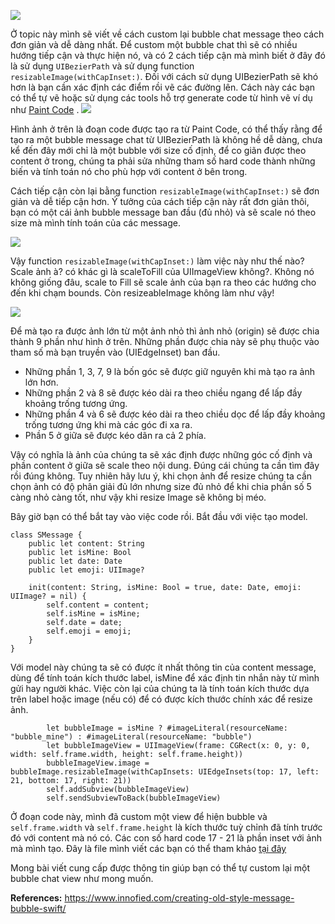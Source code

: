 ![](https://images.viblo.asia/992bd825-ac80-4654-bb84-65e3ace3ab27.jpg)

Ở topic này mình sẽ viết về cách custom lại bubble chat message theo cách đơn giản và dễ dàng nhất. Để custom một bubble chat thì sẽ có nhiều hướng tiếp cận và thực hiện nó, và có 2 cách tiếp cận mà mình biết ở đây đó là sử dụng `UIBezierPath` và sử dụng function `resizableImage(withCapInset:)`. Đối với cách sử dụng UIBezierPath sẽ khó hơn là bạn cần xác định các điểm rồi vẽ các đường lên. Cách này các bạn có thể tự vẽ hoặc sử dụng các tools hỗ trợ generate code từ hình vẽ ví dụ như [Paint Code](https://www.paintcodeapp.com/) .
![](https://images.viblo.asia/e3b96a87-37ab-4a06-8871-2a767533af0d.png)

Hình ảnh ở trên là đoạn code được tạo ra từ Paint Code, có thể thấy rằng để tạo ra một bubble message chat từ UIBezierPath là không hề dễ dàng, chưa kể đến đây mới chỉ là một bubble với size cố định, để co giãn được theo content ở trong, chúng ta phải sửa những tham số hard code thành những biến và tính toán nó cho phù hợp với content ở bên trong. 

Cách tiếp cận còn lại bằng function `resizableImage(withCapInset:)` sẽ đơn giản và dễ tiếp cận hơn.
Ý tưởng của cách tiếp cận này rất đơn giản thôi, bạn có một cái ảnh bubble message ban đầu (đủ nhỏ) và sẽ scale nó theo size mà mình tính toán của các message.

![](https://images.viblo.asia/6dfa20a0-8024-43c9-9a2f-db20d0bc9d47.png)

Vậy function  `resizableImage(withCapInset:)` làm việc này như thế nào? Scale ảnh à? có khác gì là scaleToFill của UIImageView không?.
Không nó không giống đâu, scale to Fill sẽ scale ảnh của bạn ra theo các hướng cho đến khi chạm bounds. Còn resizeableImage không làm như vậy!

![](https://images.viblo.asia/02990463-41bf-4b41-a40e-3ddf3c09b570.png)

Để mà tạo ra được ảnh lớn từ một ảnh nhỏ thì ảnh nhỏ (origin) sẽ được chia thành 9 phần như hình ở trên. Những phần được chia này sẽ phụ thuộc vào tham số mà bạn truyền vào (UIEdgeInset) ban đầu.
* Những phần 1, 3, 7, 9 là bốn góc sẽ được giữ nguyên khi mà tạo ra ảnh lớn hơn.
* Những phần 2 và 8 sẽ được kéo dài ra theo chiều ngang để lấp đầy khoảng trống tương ứng.
* Những phần 4 và 6 sẽ được kéo dài ra theo chiều dọc để lấp đầy khoảng trống tương ứng khi mà các góc đi xa ra.
* Phần 5 ở giữa sẽ được kéo dãn ra cả 2 phía.

Vậy có nghĩa là ảnh của chúng ta sẽ xác định được những góc cố định và phần content ở giữa sẽ scale theo nội dung. Đúng cái chúng ta cần tìm đây rồi đúng không. Tuy nhiên hãy lưu ý, khi chọn ảnh để resize chúng ta cần chọn ảnh có độ phân giải đủ lớn nhưng size đủ nhỏ để khi chia phần số 5 càng nhỏ càng tốt, như vậy khi resize Image sẽ không bị méo.

Bây giờ bạn có thể bắt tay vào việc code rồi. 
Bắt đầu với việc tạo model.
```
class SMessage {
    public let content: String
    public let isMine: Bool
    public let date: Date
    public let emoji: UIImage?
    
    init(content: String, isMine: Bool = true, date: Date, emoji: UIImage? = nil) {
        self.content = content;
        self.isMine = isMine;
        self.date = date;
        self.emoji = emoji;
    }
}
```

Với model này chúng ta sẽ có được ít nhất thông tin của content message, dùng để tính toán kích thước label, isMine để xác định tin nhắn này từ mình gửi hay người khác. Việc còn lại của chúng ta là tính toán kích thước dựa trên label hoặc image (nếu có) để có được kích thước chính xác để resize ảnh. 

```
        let bubbleImage = isMine ? #imageLiteral(resourceName: "bubble_mine") : #imageLiteral(resourceName: "bubble")
        let bubbleImageView = UIImageView(frame: CGRect(x: 0, y: 0, width: self.frame.width, height: self.frame.height))
        bubbleImageView.image = bubbleImage.resizableImage(withCapInsets: UIEdgeInsets(top: 17, left: 21, bottom: 17, right: 21))
        self.addSubview(bubbleImageView)
        self.sendSubviewToBack(bubbleImageView)
```
Ở đoạn code này, mình đã custom một view để hiện bubble và `self.frame.width` và `self.frame.height` là kích thước tuỳ chỉnh đã tính trước đó với content mà nó có. Các con số hard code 17 - 21 là phần inset với ảnh mà mình tạo. Đây là file mình viết các bạn có thể tham khảo [tại đây](https://github.com/oCanKhacNguyen/SChat/blob/master/SChat/OldStuff/SBubbleChatView.swift)

Mong bài viết cung cấp được thông tin giúp bạn có thể tự custom lại một bubble chat view như mong muốn.

**References:**
https://www.innofied.com/creating-old-style-message-bubble-swift/